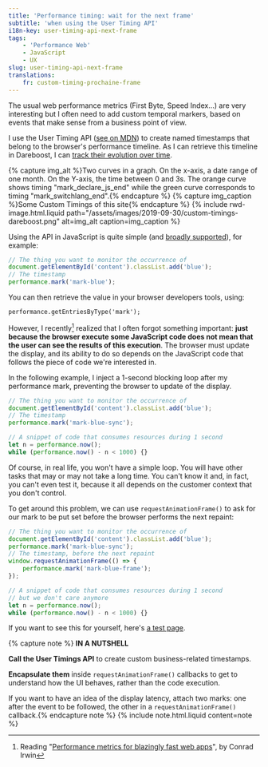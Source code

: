 ```yaml
---
title: 'Performance timing: wait for the next frame'
subtitle: 'when using the User Timing API'
i18n-key: user-timing-api-next-frame
tags:
    - 'Performance Web'
    - JavaScript
    - UX
slug: user-timing-api-next-frame
translations:
    fr: custom-timing-prochaine-frame
---
```


The usual web performance metrics (First Byte, Speed Index…) are very
interesting but I often need to add custom temporal markers, based on events
that make sense from a business point of view.

<!-- more -->

I use the User Timing API
([see on <abbr title="Mozilla Developer Network">MDN</abbr>](https://developer.mozilla.org/en-US/docs/Web/API/User_Timing_API))
to create named timestamps that belong to the browser's performance timeline. As
I can retrieve this timeline in Dareboost, I can
[track their evolution over time](https://blog.dareboost.com/en/2018/05/custom-timings-monitoring/).

{% capture img_alt %}Two curves in a graph. On the x-axis, a date range of one
month. On the Y-axis, the time between 0 and 3s. The orange curve shows timing
"mark_declare_js_end" while the green curve corresponds to timing
"mark_switchlang_end".{% endcapture %} {% capture img_caption %}Some Custom
Timings of this site{% endcapture %} {% include rwd-image.html.liquid
path="/assets/images/2019-09-30/custom-timings-dareboost.png"
alt=img_alt
caption=img_caption
%}

Using the API in JavaScript is quite simple (and
[broadly supported](https://caniuse.com/#feat=user-timing)), for example:

```js
// The thing you want to monitor the occurrence of
document.getElementById('content').classList.add('blue');
// The timestamp
performance.mark('mark-blue');
```

You can then retrieve the value in your browser developers tools, using:

```
performance.getEntriesByType('mark');
```

However, I recently[^1] realized that I often forgot something important: **just
because the browser execute some JavaScript code does not mean that the user can
see the results of this execution**. The browser must update the display, and
its ability to do so depends on the JavaScript code that follows the piece of
code we're interested in.

[^1]:

    Reading
    "[Performance metrics for blazingly fast web apps](https://blog.superhuman.com/performance-metrics-for-blazingly-fast-web-apps-ec12efa26bcb)",
    by Conrad Irwin

In the following example, I inject a 1-second blocking loop after my performance
mark, preventing the browser to update of the display.

```js
// The thing you want to monitor the occurrence of
document.getElementById('content').classList.add('blue');
// The timestamp
performance.mark('mark-blue-sync');

// A snippet of code that consumes resources during 1 second
let n = performance.now();
while (performance.now() - n < 1000) {}
```

Of course, in real life, you won't have a simple loop. You will have other tasks
that may or may not take a long time. You can't know it and, in fact, you can't
even test it, because it all depends on the customer context that you don't
control.

To get around this problem, we can use `requestAnimationFrame()` to ask for our
mark to be put set before the browser performs the next repaint:

```js
// The thing you want to monitor the occurrence of
document.getElementById('content').classList.add('blue');
performance.mark('mark-blue-sync');
// The timestamp, before the next repaint
window.requestAnimationFrame(() => {
    performance.mark('mark-blue-frame');
});

// A snippet of code that consumes resources during 1 second
// but we don't care anymore
let n = performance.now();
while (performance.now() - n < 1000) {}
```

If you want to see this for yourself, here's
[a test page](https://tests.boris.schapira.dev/perfmark-animationframe/).

{% capture note %} **IN A NUTSHELL**

**Call the User Timings API** to create custom business-related timestamps.

**Encapsulate them** inside `requestAnimationFrame()` callbacks to get to
understand how the UI behaves, rather than the code execution.

If you want to have an idea of the display latency, attach two marks: one after
the event to be followed, the other in a `requestAnimationFrame()`
callback.{% endcapture note %} {% include note.html.liquid content=note %}
